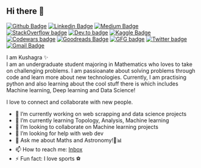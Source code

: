 ## Hi there 👋
[![Github Badge](https://img.shields.io/badge/-Kush1101-purple?style=flat&logo=github&logoColor=white&link=https://github.com/kush1101)](https://github.com/Kush1101)
[![Linkedin Badge](https://img.shields.io/badge/-Kushagra-blue?style=flat&logo=Linkedin&logoColor=white&link=https://www.linkedin.com/in/kushagra-bansal-96862a19b/)](https://www.linkedin.com/in/kushagra-bansal-96862a19b/)
[![Medium Badge](https://img.shields.io/badge/-@kushagra1101-000000?style=flat&labelColor=000000&logo=Medium&link=https://medium.com/@kushagra1101)](https://medium.com/@kushagra1101)
[![StackOverflow badge](https://img.shields.io/badge/-Kushagra-white?style=flat&logo=stack-overflow&logoColor=orange&link=https://stackoverflow.com/users/13550402/kushagra-bansal)](https://stackoverflow.com/users/13550402/kushagra-bansal)
[![Dev.to badge](https://img.shields.io/badge/-Kush-black?style=flat&logo=Dev.to&logoColor=white&link=https://dev.to/kush1101)](https://dev.to/kush1101)
[![Kaggle Badge](https://img.shields.io/badge/-kush1101-grey?style=flat&logo=kaggle&logoColor=aqua&link=https://www.kaggle.com/kush1101)](https://www.kaggle.com/kush1101)
[![Codewars badge](https://img.shields.io/badge/-4kyu-blue?style=flat&logo=codewars&logoColor=red&link=https://codewars.com/users/crisfuller)](https://www.codewars.com/users/crisfuller)
[![Goodreads Badge](https://img.shields.io/badge/-Goodreads-yellow?style=flat&logo=goodreads&logoColor=brown&link=https://www.goodreads.com/user/show/115877948-kushagra-bansal)](https://www.goodreads.com/user/show/115877948-kushagra-bansal)
[![GFG badge](https://img.shields.io/badge/-GFG-darkgreen?style=flat&logo=geeksforgeeks&logoColor=white&link=https://auth.geeksforgeeks.org/user/kush11/profile)](https://auth.geeksforgeeks.org/user/kush11/profile)
[![Twitter badge](https://img.shields.io/badge/-Kushagra-grey?style=flat&logo=twitter&logoColor=lightblue&link=https://twitter.com/Kushagr34372461)](https://twitter.com/Kushagr34372461)
[![Gmail Badge](https://img.shields.io/badge/-Kushagra-c14438?style=flat&logo=Gmail&logoColor=white&link=mailto:kushagrabansalajmer@gmail.com)](mailto:kushagrabansalajmer@gmail.com)


I am Kushagra ✨ <br>
I am an undergraduate student majoring in Mathematics who loves to take on challenging problems. I am passioanate about solving problems through code and learn more about new technologies. Currently, I am practising python and also learning about the cool stuff there is which includes Machine learning, Deep learning and Data Science!

I love to connect and collaborate with new people.

- 🔭 I’m currently working on web scrapping and data science projects
- 🌱 I’m currently learning Topology, Analysis, Machine learning
- 👯 I’m looking to collaborate on Machine learning projects
- 🤔 I’m looking for help with web dev
- 💬 Ask me about Maths and Astronomy!🔭📊
- 📫 How to reach me: [Inbox](mailto:kushagrabansalajmer@gmail.com)
- ⚡ Fun fact: I love sports ⚽

<!--
Online presence:

[Linkedin](https://www.linkedin.com/in/kushagra-bansal-96862a19b/)

[Medium](https://medium.com/@kushagra1101)

[Codewars](https://www.codewars.com/users/crisfuller)

[Project Euler](https://projecteuler.net/profile/crisfuller.png)

[StackOverflow](https://stackoverflow.com/users/13550402/kushagra-bansal)

[Dev.to](https://dev.to/kush1101)

[GeeksForGeeks](https://auth.geeksforgeeks.org/user/kush11/profile)

[GoodReads](https://www.goodreads.com/user/show/115877948-kushagra-bansal)
-->

<!--
**Kush1101/Kush1101** is a ✨ _special_ ✨ repository because its `README.md` (this file) appears on your GitHub profile.

Here are some ideas to get you started:


-->
